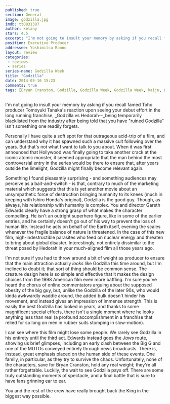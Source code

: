 ```yaml
---
published: true
section: General
image: godzilla.jpg
imdb: tt0831387
author: kelany
stars: 4.5
excerpt: "I'm not going to insult your memory by asking if you recall famed Toho producer Tomoyuki Tanaka's reaction upon seeing your debut effort in the long running franchise, Godzilla vs Hedorah being temporarily blacklisted from the industry after being told that you have ruined Godzilla isn't something one readily forgets."
position: Executive Producer
addressee: Yoshimitsu Banno
layout: review
categories: 
 - reviews
 - series
series-name: Godzilla Week
title: "Godzilla"
date: 2014-05-16 15:23
comments: true
tags: [Bryan Cranston, Godzilla, Godzilla Week, Godzilla Week, kaiju, Letters, monsters]
---
```

I'm not going to insult your memory by asking if you recall famed Toho producer Tomoyuki Tanaka's reaction upon seeing your debut effort in the long running franchise, _Godzilla vs Hedorah--_being temporarily blacklisted from the industry after being told that you have "ruined Godzilla" isn't something one readily forgets. 

Personally I have quite a soft spot for that outrageous acid-trip of a film, and can understand why it has spawned such a massive cult following over the years. But that's not what I want to talk to you about. When it was first announced that Hollywood was finally going to take another crack at the iconic atomic monster, it seemed appropriate that the man behind the most controversial entry in the series would be there to ensure that, after years outside the limelight, Godzilla might finally become relevant again.

Something I found pleasantly surprising - and something audiences may perceive as a bait-and-switch - is that, contrary to much of the marketing material which suggests that this is yet another movie about an unsympathetic force of destruction bringing humanity to its knees (much in keeping with Ishiro Honda's original), Godzilla is the good guy. Though, as always, his relationship with humanity is complex. You and director Gareth Edwards clearly have a strong grasp of what makes the character compelling. He isn't an outright superhero figure, like in some of the earlier entries, and he certainly doesn't go out of his way to prevent the loss of human life. Instead he acts on behalf of the Earth itself, evening the scales whenever the fragile balance of nature is threatened. In the case of this new film, nigh-indestructible parasites who feed on nuclear energy and threaten to bring about global disaster. Interestingly, not entirely dissimilar to the threat posed by Hedorah in your much-aligned film all those years ago. 

I'm not sure if you had to throw around a bit of weight as producer to ensure that the main attraction actually _looks_ like Godzilla this time around, but I'm inclined to doubt it; that sort of thing should be common sense. The creature design here is so simple and effective that it makes the design choices from the 1998 American film even more baffling. I'm sure you've heard the chorus of online commentators arguing about the supposed obesity of the big guy, but, unlike the Godzilla of the later 90s, who would kinda awkwardly waddle around, the added bulk doesn't hinder his movement, and instead gives an impression of immense strength. This is easily the best Godzilla has looked in years, and thanks to some magnificent special effects, there isn't a single moment where he looks anything less than real (a profound accomplishment in a franchise that relied for so long on men in rubber suits stomping in slow-motion). 

I can see where this film might lose some people. We rarely see Godzilla in his entirety until the third act. Edwards instead goes the _Jaws_ route, showing us brief glimpses, including an early clash between the Big G and one of the MUTOs conveyed entirely through news broadcasts. There is, instead, great emphasis placed on the human side of these events. One family, in particular, as they try to survive the chaos. Unfortunately, none of the characters, save for Bryan Cranston, hold any real weight; they're all rather forgettable. Luckily, the wait to see Godzilla pays off. There are some truly outstanding moments of spectacle, and a final battle that is sure to have fans grinning ear to ear.

You and the rest of the crew have really brought back the King in the biggest way possible.
